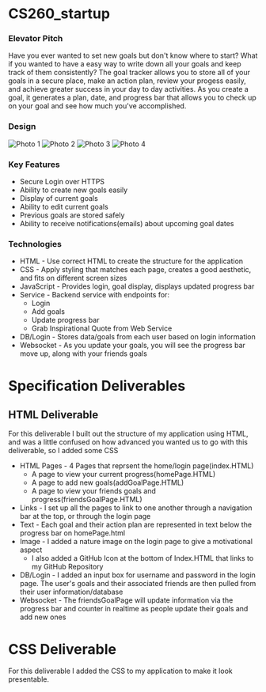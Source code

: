 # CS260_startup
### Elevator Pitch 

Have you ever wanted to set new goals but don't know where to start? What if you wanted to have a easy way to write down all your goals and keep track of them consistently? The goal tracker allows you to store all of your goals in a secure place, make an action plan, review your progess easily, and achieve greater success in your day to day activities. As you create a goal, it generates a plan, date, and progress bar that allows you to check up on your goal and see how much you've accomplished.

### Design 
![Photo 1](./Design%20Examples/Home%20Page.jpg)
![Photo 2](./Design%20Examples/Goals%20Page.jpg)
![Photo 3](./Design%20Examples/Add%20Goals%20Page.jpg)
![Photo 4](./Design%20Examples/Previous%20Goals%20Page.jpg)

### Key Features
* Secure Login over HTTPS
* Ability to create new goals easily
* Display of current goals 
* Ability to edit current goals 
* Previous goals are stored safely 
* Ability to receive notifications(emails) about upcoming goal dates 

### Technologies
- HTML - Use correct HTML to create the structure for the application 
- CSS - Apply styling that matches each page, creates a good aesthetic, and fits on different screen sizes 
- JavaScript - Provides login, goal display, displays updated progress bar 
- Service - Backend service with endpoints for:
    - Login
    - Add goals
    - Update progress bar 
    - Grab Inspirational Quote from Web Service 
- DB/Login - Stores data/goals from each user based on login information 
- Websocket - As you update your goals, you will see the progress bar move up, along with your friends goals 

# Specification Deliverables

## HTML Deliverable

For this deliverable I built out the structure of my application using HTML, and was a little confused on how advanced you wanted us to go with this deliverable, so I added some CSS

* HTML Pages - 4 Pages that reprsent the home/login page(index.HTML) 
    - A page to view your current progress(homePage.HTML)
    - A page to add new goals(addGoalPage.HTML) 
    - A page to view your friends goals and progress(friendsGoalPage.HTML) 
* Links - I set up all the pages to link to one another through a navigation bar at the top, or through the login page
* Text - Each goal and their action plan are represented in text below the progress bar on homePage.html
* Image - I added a nature image on the login page to give a motivational aspect 
    - I also added a GitHub Icon at the bottom of Index.HTML that links to my GitHub Repository 
* DB/Login - I added an input box for username and password in the login page. The user's goals and their associated
friends are then pulled from their user information/database
* Websocket - The friendsGoalPage will update information via the progress bar and counter in realtime as people update their goals and add new ones


# CSS Deliverable
For this deliverable I added the CSS to my application to make it look presentable. 
